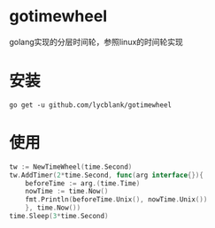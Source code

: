 # gotimewheel
golang实现的分层时间轮，参照linux的时间轮实现

# 安装
``` shell
go get -u github.com/lycblank/gotimewheel
```

# 使用
```go
tw := NewTimeWheel(time.Second)
tw.AddTimer(2*time.Second, func(arg interface{}){
    beforeTime := arg.(time.Time)
    nowTime := time.Now()
    fmt.Println(beforeTime.Unix(), nowTime.Unix())
    }, time.Now())
time.Sleep(3*time.Second)
```

